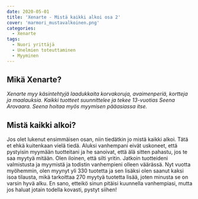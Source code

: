 ```yaml
---
date: 2020-05-01
title: 'Xenarte - Mistä kaikki alkoi osa 2'
cover: 'marmori_mustavalkoinen.png'
categories:
  - Xenarte
tags:
  - Nuori yrittäjä
  - Unelmien toteuttaminen
  - Myyminen
---
```


## Mikä Xenarte?

_Xenarte myy käsintehtyjä laadukkaita korvakoruja, avaimenperiä, kortteja ja maalauksia. Kaikki tuotteet suunnittelee ja tekee 13-vuotias Seena Arovaara. Seena hoitaa myös myymisen pääasiassa itse._

## Mistä kaikki alkoi?

Jos olet lukenut ensimmäisen osan, niin tiedätkin jo mistä kaikki alkoi. Tätä et ehkä kuitenkaan vielä tiedä. Aluksi vanhempani eivät uskoneet, että pystyisin myymään tuotteitani ja he sanoivat, että älä sitten pahastu, jos te saa myytyä mitään. Olen iloinen, että silti yritin. Jatkoin tuotteideni valmistusta ja myymistä ja todistin vanhempieni olleen väärässä. Nyt vuotta myöhemmin, olen myynyt yli 330 tuotetta ja sen lisäksi olen saanut kaksi isoa tilausta, mikä tarkoittaa 270 myytyä tuotetta lisää, joten minusta se on varsin hyvä alku. En sano, etteikö sinun pitäisi kuunnella vanhempiasi, mutta jos haluat jotain todella kovasti, pystyt siihen!
